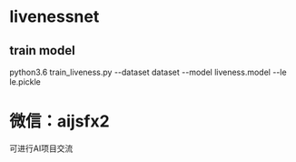 # livenessnet

## train model

  python3.6 train_liveness.py --dataset dataset --model liveness.model --le le.pickle

# 微信：aijsfx2

  可进行AI项目交流
